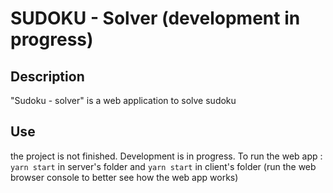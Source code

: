 # SUDOKU - Solver (development in progress)

## Description

"Sudoku - solver" is a web application to solve sudoku

## Use

the project is not finished. Development is in progress. To run the web app :
`yarn start` in server's folder and `yarn start` in client's folder (run the web browser console to better see how the web app works)
